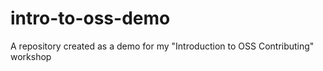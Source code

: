 # intro-to-oss-demo
A repository created as a demo for my "Introduction to OSS Contributing" workshop
